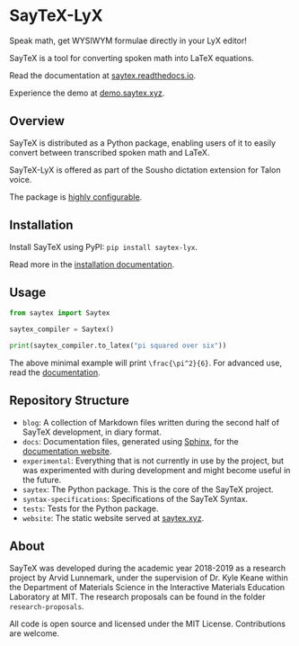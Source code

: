 # SayTeX-LyX
Speak math, get WYSIWYM formulae directly in your LyX editor!

SayTeX is a tool for converting spoken math into LaTeX equations. 

Read the documentation at [saytex.readthedocs.io](https://saytex.readthedocs.io).

Experience the demo at [demo.saytex.xyz](https://demo.saytex.xyz).

## Overview

SayTeX is distributed as a Python package, enabling users of it to easily convert between transcribed spoken math and LaTeX.

SayTeX-LyX is offered as part of the Sousho dictation extension for Talon voice.

The package is [highly configurable](https://saytex.readthedocs.io/en/latest/advancedusage.html).

## Installation

Install SayTeX using PyPI: `pip install saytex-lyx`.

Read more in the [installation documentation](https://saytex.readthedocs.io/en/latest/gettingstarted.html#installation).

## Usage

```python
from saytex import Saytex

saytex_compiler = Saytex()

print(saytex_compiler.to_latex("pi squared over six"))
```

The above minimal example will print `\frac{\pi^2}{6}`. For advanced use, read the [documentation](https://saytex.readthedocs.io).

## Repository Structure

- `blog`: A collection of Markdown files written during the second half of SayTeX development, in diary format.
- `docs`: Documentation files, generated using [Sphinx](https://sphinx-doc.org), for the [documentation website](https://saytex.readthedocs.io).
- `experimental`: Everything that is not currently in use by the project, but was experimented with during development and might become useful in the future.
- `saytex`: The Python package. This is the core of the SayTeX project.
- `syntax-specifications`: Specifications of the SayTeX Syntax.
- `tests`: Tests for the Python package.
- `website`: The static website served at [saytex.xyz](https://saytex.xyz).

## About

SayTeX was developed during the academic year 2018-2019 as a research project by Arvid Lunnemark, under the supervision of Dr. Kyle Keane within the Department of Materials Science in the Interactive Materials Education Laboratory at MIT. The research proposals can be found in the folder `research-proposals`.

All code is open source and licensed under the MIT License. Contributions are welcome.

